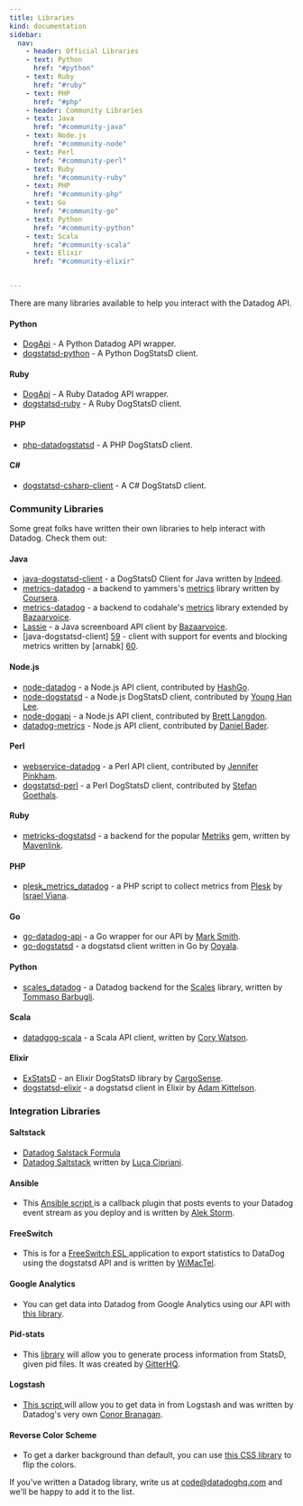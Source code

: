 ```yaml
---
title: Libraries
kind: documentation
sidebar:
  nav:
    - header: Official Libraries
    - text: Python
      href: "#python"
    - text: Ruby
      href: "#ruby"
    - text: PHP
      href: "#php"
    - header: Community Libraries
    - text: Java
      href: "#community-java"
    - text: Node.js
      href: "#community-node"
    - text: Perl
      href: "#community-perl"
    - text: Ruby
      href: "#community-ruby"
    - text: PHP
      href: "#community-php"
    - text: Go
      href: "#community-go"
    - text: Python
      href: "#community-python"
    - text: Scala
      href: "#community-scala"
    - text: Elixir
      href: "#community-elixir"


---
```


There are many libraries available to help you interact with the Datadog API.

#### Python

  * [DogApi][1] - A Python Datadog API wrapper.
  * [dogstatsd-python][2] - A Python DogStatsD client.

#### Ruby

  * [DogApi][3] - A Ruby Datadog API wrapper.
  * [dogstatsd-ruby][4] - A Ruby DogStatsD client.

#### PHP

  * [php-datadogstatsd][5] - A PHP DogStatsD client.

#### C#

  * [dogstatsd-csharp-client][6] - A C# DogStatsD client.
  


### Community Libraries

Some great folks have written their own libraries to help interact with Datadog. Check them out: 

#### Java

  * [java-dogstatsd-client][7] - a DogStatsD Client for Java written by [Indeed][8]. 
  * [metrics-datadog][9] - a backend to yammers's [metrics][9] library written by [Coursera][10]. 
  * [metrics-datadog][11] - a backend to codahale's [metrics][11] library extended by [Bazaarvoice][12]. 
  * [Lassie][13] - a Java screenboard API client by [Bazaarvoice][12]. 
  * [java-dogstatsd-client] [59] - client with support for events and blocking metrics written by [arnabk] [60].

#### Node.js

  * [node-datadog][14] - a Node.js API client, contributed by [HashGo][15]. 
  * [node-dogstatsd][16] - a Node.js DogStatsD client, contributed by [Young Han Lee][17]. 
  * [node-dogapi][18] - a Node.js API client, contributed by [Brett Langdon][19]. 
  * [datadog-metrics][57] - Node.js API client, contributed by [Daniel Bader][58].

#### Perl

  * [webservice-datadog][20] - a Perl API client, contributed by [Jennifer Pinkham][21]. 
  * [dogstatsd-perl][22] - a Perl DogStatsD client, contributed by [Stefan Goethals][23]. 

#### Ruby

  * [metricks-dogstatsd][24] - a backend for the popular [Metriks][25] gem, written by [Mavenlink][26]. 

#### PHP

  * [plesk_metrics_datadog][27] - a PHP script to collect metrics from [Plesk][28] by [Israel Viana][29]. 

#### Go

  * [go-datadog-api][30] - a Go wrapper for our API by [Mark Smith][31]. 
  * [go-dogstatsd][32] - a dogstatsd client written in Go by [Ooyala][33]. 

#### Python

  * [scales_datadog][34] - a Datadog backend for the [Scales][35] library, written by [Tommaso Barbugli][36]. 

#### Scala

  * [datadgog-scala][37] - a Scala API client, written by [Cory Watson][38]. 

#### Elixir

  * [ExStatsD][39] - an Elixir DogStatsD library by [CargoSense][40]. 
  * [dogstatsd-elixir][41] - a dogstatsd client in Elixir by [Adam Kittelson][42]. 
  


### Integration Libraries

#### Saltstack

  * [Datadog Salstack Formula][43]
  * [Datadog Saltstack][44] written by [Luca Cipriani][45]. 

#### Ansible

  * This [Ansible script ][46] is a callback plugin that posts events to your Datadog event stream as you deploy and is written by [Alek Storm][47]. 

#### FreeSwitch

  * This is for a [FreeSwitch ESL ][48] application to export statistics to DataDog using the dogstatsd API and is written by [WiMacTel][49]. 

#### Google Analytics

  * You can get data into Datadog from Google Analytics using our API with [this library][50]. 

#### Pid-stats

  * This [library][51] will allow you to generate process information from StatsD, given pid files. It was created by [GitterHQ][52]. 

#### Logstash

  * [This script ][53] will allow you to get data in from Logstash and was written by Datadog's very own [Conor Branagan][54]. 

#### Reverse Color Scheme

  * To get a darker background than default, you can use [this CSS library][55] to flip the colors. 
  


If you've written a Datadog library, write us at [code@datadoghq.com][56] and we'll be happy to add it to the list. 

   [1]: https://github.com/DataDog/dogapi
   [2]: https://github.com/DataDog/dogstatsd-python
   [3]: https://github.com/DataDog/dogapi-rb
   [4]: https://github.com/DataDog/dogstatsd-ruby
   [5]: https://github.com/DataDog/php-datadogstatsd
   [6]: https://github.com/DataDog/dogstatsd-csharp-client
   [7]: https://github.com/indeedeng/java-dogstatsd-client
   [8]: http://www.indeed.com/
   [9]: https://github.com/coursera/metrics-datadog
   [10]: https://www.coursera.org/
   [11]: https://github.com/bazaarvoice/metrics-datadog
   [12]: http://www.bazaarvoice.com/
   [13]: https://github.com/bazaarvoice/lassie
   [14]: https://github.com/HashGo/node-datadog
   [15]: https://github.com/HashGo
   [16]: https://github.com/joybro/node-dogstatsd
   [17]: https://github.com/joybro
   [18]: https://github.com/brettlangdon/node-dogapi
   [19]: https://github.com/brettlangdon
   [20]: https://github.com/jpinkham/webservice-datadog
   [21]: https://github.com/jpinkham
   [22]: https://github.com/zipkid/dogstatsd-perl
   [23]: https://github.com/zipkid
   [24]: https://github.com/mavenlink/metriks-dogstatsd
   [25]: https://github.com/eric/metriks
   [26]: https://www.mavenlink.com/
   [27]: https://github.com/isra00/plesk_datadog_metrics
   [28]: http://www.parallels.com/products/plesk/
   [29]: https://github.com/isra00
   [30]: https://github.com/xb95/go-datadog-api
   [31]: https://github.com/xb95
   [32]: https://github.com/ooyala/go-dogstatsd/
   [33]: https://github.com/ooyala
   [34]: https://github.com/tbarbugli/scales_datadog
   [35]: https://github.com/Cue/scales
   [36]: https://github.com/tbarbugli
   [37]: https://github.com/gphat/datadog-scala
   [38]: https://github.com/gphat
   [39]: https://github.com/CargoSense/ex_statsd
   [40]: https://github.com/CargoSense
   [41]: https://github.com/adamkittelson/dogstatsd-elixir
   [42]: https://github.com/adamkittelson
   [43]: https://github.com/DataDog/datadog-formula
   [44]: https://gist.github.com/mastrolinux/6175280
   [45]: https://gist.github.com/mastrolinux
   [46]: https://gist.github.com/alekstorm/6350729
   [47]: https://gist.github.com/alekstorm
   [48]: https://github.com/wimactel/FreeSwitch-DataDog-Metrics
   [49]: https://github.com/wimactel
   [50]: https://github.com/adamdunkley/casperjs-google-analytics-realtime-scrape
   [51]: https://github.com/gitterHQ/pid-stats
   [52]: https://github.com/gitterHQ
   [53]: https://gist.github.com/conorbranagan/c001078d148d2cab38a0
   [54]: https://gist.github.com/conorbranagan/
   [55]: http://stylebot.me/styles/4320
   [56]: mailto:code@datadoghq.com
   [57]: https://www.npmjs.com/package/datadog-metrics
   [58]: https://twitter.com/dbader_org
   [59]: https://github.com/arnabk/java-dogstatsd-client
   [60]: https://github.com/arnabk

